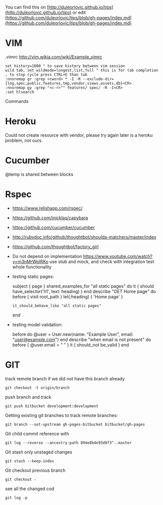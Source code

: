 ---
---
<link href="stylesheets/tips.css" rel="stylesheet"></link>
<link href="http://kevinburke.bitbucket.org/markdowncss/markdown.css" rel="stylesheet"></link>

You can find this on [http://duleorlovic.github.io/tips](http://duleorlovic.github.io/tips) or edit [https://github.com/duleorlovic/tips/blob/gh-pages/index.md](https://github.com/duleorlovic/tips/blob/gh-pages/index.md)


VIM
===

.vimrc http://vim.wikia.com/wiki/Example_vimrc


    set history=1000 " to save history between vim session
    wild tab, set wildmode=longest,list,full " this is for tab completion , to stop cycle press CTRL+E than tab
    :nnoremap gr :grep <cword> * -I -R --exclude-dir={log,spec,public,features,tmp,vendor,views,assets,db}<CR>
    :nnoremap gy :grep "<c-r>"" features/ spec/ -R -I<CR>
    :set hlsearch


Commands



Heroku 
===

Could not create resource with vendor, please try again later is a heroku problem, not ours.

Cucumber
===

@temp is shared between blocks

Rspec
===

* https://www.relishapp.com/rspec/
* https://github.com/jnicklas/capybara
* https://github.com/cucumber/cucumber
* http://rubydoc.info/github/thoughtbot/shoulda-matchers/master/index
* https://github.com/thoughtbot/factory_girl

* Do not depend on implementation https://www.youtube.com/watch?v=m3nMrWpIRKo use stub and mock, and check with integration test whole functionality
* testing static pages: 

    subject { page } 
    shared_examples_for "all static pages" do
      it { should have_selector('h1', text: heading) }
    end
    describe "GET Home page" do
      before { visit root_path }
      let(:heading) { 'Home page' }
  
      it_should_behave_like "all static pages"
    end
    
* testing model validation:
    
    before do
      @user = User.new(name: "Example User", email: "user@example.com")
    end
    describe "when email is not present" do
      before { @user.email = " " }
      it { should_not be_valid }
    end


GIT
===

track remote branch if we did not have this branch already

    git checkout -t origin/branch
    
push branch and track

    git push bitbucket development:development
  
Getting existing git branches to track remote branches:  

    git branch --set-upstream gh-pages-bitbucket bitbucket/gh-pages 
    
Git child commit reference with

    git log --reverse --ancestry-path 894e8b4e93d8f3^..master
    
Git stash only unstaged changes

    git stash --keep-index
    
Git checkout previous branch

    git checkout -
  
see all the changed cod

    git log -p
